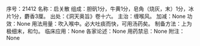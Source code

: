 序号：21412
名称：启关散
组成：胆矾1分，牛黄1分，皂角（烧灰，末）1分，冰片1分，麝香3厘。
出处：《洞天奥旨》卷十六。
主治：缠喉风。
加减：None
功效：None
用法用量：吹入喉中。必大吐痰而快，可用汤药矣。
制备方法：上为极细末，和匀。
临床应用：None
各家论述：None
用药禁忌：None
附注：None
